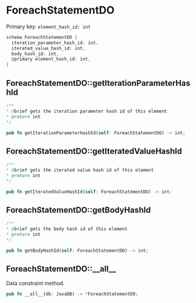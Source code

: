 # ForeachStatementDO

Primary key: `element_hash_id: int`

```rust
schema ForeachStatementDO {
  iteration_parameter_hash_id: int,
  iterated_value_hash_id: int,
  body_hash_id: int,
  @primary element_hash_id: int,
}
```
## ForeachStatementDO::getIterationParameterHashId

```java
/**
* @brief gets the iteration parameter hash id of this element.
* @return int
*/
```
```rust
pub fn getIterationParameterHashId(self: ForeachStatementDO) -> int;
```
## ForeachStatementDO::getIteratedValueHashId

```java
/**
* @brief gets the iterated value hash id of this element.
* @return int
*/
```
```rust
pub fn getIteratedValueHashId(self: ForeachStatementDO) -> int;
```
## ForeachStatementDO::getBodyHashId

```java
/**
* @brief gets the body hash id of this element.
* @return int
*/
```
```rust
pub fn getBodyHashId(self: ForeachStatementDO) -> int;
```
## ForeachStatementDO::\_\_all\_\_

Data constraint method.

```rust
pub fn __all__(db: JavaDB) -> *ForeachStatementDO;
```
